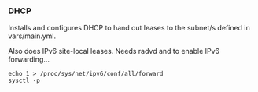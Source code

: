 ### DHCP ###

Installs and configures DHCP to hand out leases to the subnet/s defined in vars/main.yml.

Also does IPv6 site-local leases. Needs radvd and to enable IPv6 forwarding...

    echo 1 > /proc/sys/net/ipv6/conf/all/forward
    sysctl -p
